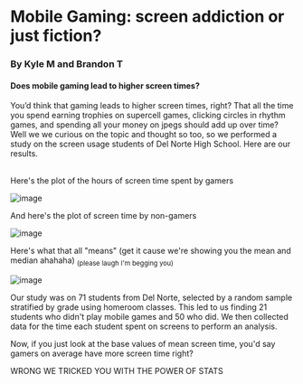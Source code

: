 # Mobile Gaming: screen addiction or just fiction?

### By Kyle M and Brandon T

#### Does mobile gaming lead to higher screen times?

You’d think that gaming leads to higher screen times, right?  That all the time you spend earning trophies on supercell games, clicking circles in rhythm games, and spending all your money on jpegs should add up over time? Well we we curious on the topic and thought so too, so we performed a study on the screen usage students of Del Norte High School.  Here are our results.
<br/><br/>


Here's the plot of the hours of screen time spent by gamers

![image](https://user-images.githubusercontent.com/70969105/154407248-bdb9716e-b46e-46c8-8286-e1544b4b8427.png)

And here's the plot of screen time by non-gamers

![image](https://user-images.githubusercontent.com/70969105/154406300-1f72ff02-5ae8-4445-b396-281987fb7017.png)

Here's what that all "means" (get it cause we're showing you the mean and median ahahaha) <sub>(please laugh I'm begging you)</sub>

![image](https://cdn.discordapp.com/attachments/933718247239483392/943761952449118248/unknown.png)

Our study was on 71 students from Del Norte, selected by a random sample stratified by grade using homeroom classes. This led to us finding 21 students who didn't play mobile games and 50 who did.  We then collected data for the time each student spent on screens to perform an analysis.

Now, if you just look at the base values of mean screen time, you'd say gamers on average have more screen time right?

WRONG WE TRICKED YOU WITH THE POWER OF STATS



